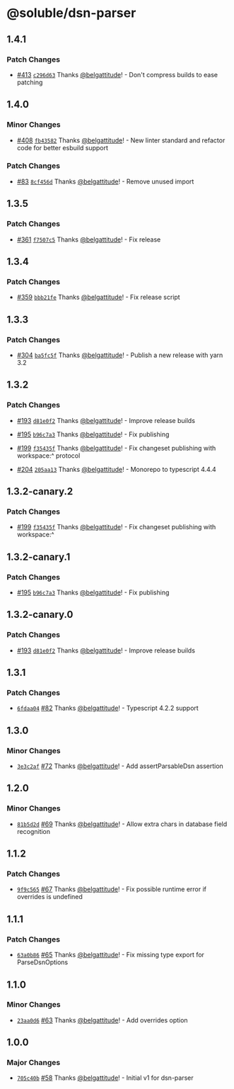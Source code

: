 # @soluble/dsn-parser

## 1.4.1

### Patch Changes

- [#413](https://github.com/soluble-io/cache-interop/pull/413) [`c296d63`](https://github.com/soluble-io/cache-interop/commit/c296d638976ba388dc5204e7aac2f33805c5b512) Thanks [@belgattitude](https://github.com/belgattitude)! - Don't compress builds to ease patching

## 1.4.0

### Minor Changes

- [#408](https://github.com/soluble-io/cache-interop/pull/408) [`fb43582`](https://github.com/soluble-io/cache-interop/commit/fb43582b7749a74b82949b5815ab89a82bcb2c46) Thanks [@belgattitude](https://github.com/belgattitude)! - New linter standard and refactor code for better esbuild support

### Patch Changes

- [#83](https://github.com/soluble-io/cache-interop/pull/83) [`8cf456d`](https://github.com/soluble-io/cache-interop/commit/8cf456daf5fd79fa4d146baa24b5ce507070f81a) Thanks [@belgattitude](https://github.com/belgattitude)! - Remove unused import

## 1.3.5

### Patch Changes

- [#361](https://github.com/soluble-io/cache-interop/pull/361) [`f7507c5`](https://github.com/soluble-io/cache-interop/commit/f7507c590045066f27ad588a1ed480b3f08540a6) Thanks [@belgattitude](https://github.com/belgattitude)! - Fix release

## 1.3.4

### Patch Changes

- [#359](https://github.com/soluble-io/cache-interop/pull/359) [`bbb21fe`](https://github.com/soluble-io/cache-interop/commit/bbb21fefd639a47f115f3776f2ce70c61d213096) Thanks [@belgattitude](https://github.com/belgattitude)! - Fix release script

## 1.3.3

### Patch Changes

- [#304](https://github.com/soluble-io/cache-interop/pull/304) [`ba5fc5f`](https://github.com/soluble-io/cache-interop/commit/ba5fc5f9f54701ce03842c306ae0276e0e2987f9) Thanks [@belgattitude](https://github.com/belgattitude)! - Publish a new release with yarn 3.2

## 1.3.2

### Patch Changes

- [#193](https://github.com/soluble-io/cache-interop/pull/193) [`d81e0f2`](https://github.com/soluble-io/cache-interop/commit/d81e0f25418adb9f603efb7bf38b60d2d8ce409c) Thanks [@belgattitude](https://github.com/belgattitude)! - Improve release builds

* [#195](https://github.com/soluble-io/cache-interop/pull/195) [`b96c7a3`](https://github.com/soluble-io/cache-interop/commit/b96c7a376498a68aec8d378e9cdbf66b639cd887) Thanks [@belgattitude](https://github.com/belgattitude)! - Fix publishing

- [#199](https://github.com/soluble-io/cache-interop/pull/199) [`f35435f`](https://github.com/soluble-io/cache-interop/commit/f35435f1454f3bfbebfef0a0ef1619228b00a915) Thanks [@belgattitude](https://github.com/belgattitude)! - Fix changeset publishing with workspace:^ protocol

* [#204](https://github.com/soluble-io/cache-interop/pull/204) [`205aa13`](https://github.com/soluble-io/cache-interop/commit/205aa1361ee330df9cb9d8b9edae25845891bfb1) Thanks [@belgattitude](https://github.com/belgattitude)! - Monorepo to typescript 4.4.4

## 1.3.2-canary.2

### Patch Changes

- [#199](https://github.com/soluble-io/cache-interop/pull/199) [`f35435f`](https://github.com/soluble-io/cache-interop/commit/f35435f1454f3bfbebfef0a0ef1619228b00a915) Thanks [@belgattitude](https://github.com/belgattitude)! - Fix changeset publishing with workspace:^

## 1.3.2-canary.1

### Patch Changes

- [#195](https://github.com/soluble-io/cache-interop/pull/195) [`b96c7a3`](https://github.com/soluble-io/cache-interop/commit/b96c7a376498a68aec8d378e9cdbf66b639cd887) Thanks [@belgattitude](https://github.com/belgattitude)! - Fix publishing

## 1.3.2-canary.0

### Patch Changes

- [#193](https://github.com/soluble-io/cache-interop/pull/193) [`d81e0f2`](https://github.com/soluble-io/cache-interop/commit/d81e0f25418adb9f603efb7bf38b60d2d8ce409c) Thanks [@belgattitude](https://github.com/belgattitude)! - Improve release builds

## 1.3.1

### Patch Changes

- [`6fdaa04`](https://github.com/soluble-io/cache-interop/commit/6fdaa04c012895da9aff374db5d1f7a3da78bdd5) [#82](https://github.com/soluble-io/cache-interop/pull/82) Thanks [@belgattitude](https://github.com/belgattitude)! - Typescript 4.2.2 support

## 1.3.0

### Minor Changes

- [`3e3c2af`](https://github.com/soluble-io/cache-interop/commit/3e3c2af8dbdf99c4f1feb2826f220f205ac65c9c) [#72](https://github.com/soluble-io/cache-interop/pull/72) Thanks [@belgattitude](https://github.com/belgattitude)! - Add assertParsableDsn assertion

## 1.2.0

### Minor Changes

- [`81b5d2d`](https://github.com/soluble-io/cache-interop/commit/81b5d2d9b0cdd848b333c629dda41a0e4a0066c9) [#69](https://github.com/soluble-io/cache-interop/pull/69) Thanks [@belgattitude](https://github.com/belgattitude)! - Allow extra chars in database field recognition

## 1.1.2

### Patch Changes

- [`9f9c565`](https://github.com/soluble-io/cache-interop/commit/9f9c565e9a9f956342c2ab5c1d62daff308609b5) [#67](https://github.com/soluble-io/cache-interop/pull/67) Thanks [@belgattitude](https://github.com/belgattitude)! - Fix possible runtime error if overrides is undefined

## 1.1.1

### Patch Changes

- [`63a0b86`](https://github.com/soluble-io/cache-interop/commit/63a0b8690e0af5b60751c76149c7f56479200217) [#65](https://github.com/soluble-io/cache-interop/pull/65) Thanks [@belgattitude](https://github.com/belgattitude)! - Fix missing type export for ParseDsnOptions

## 1.1.0

### Minor Changes

- [`23aa0d6`](https://github.com/soluble-io/cache-interop/commit/23aa0d663a1c6883822f41deb44f4c7679b7613f) [#63](https://github.com/soluble-io/cache-interop/pull/63) Thanks [@belgattitude](https://github.com/belgattitude)! - Add overrides option

## 1.0.0

### Major Changes

- [`705c40b`](https://github.com/soluble-io/cache-interop/commit/705c40b023f0dcd16d5bd67de8fe43abafe674db) [#58](https://github.com/soluble-io/cache-interop/pull/58) Thanks [@belgattitude](https://github.com/belgattitude)! - Initial v1 for dsn-parser
